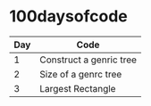 # 100daysofcode

| Day| Code          |
| ---| ------------- |
| 1  |Construct a genric tree |
| 2  |Size of a genrc tree    |
| 3  |Largest Rectangle       |
